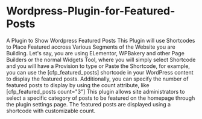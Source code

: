 # Wordpress-Plugin-for-Featured-Posts
A Plugin to Show Wordpress Featured Posts
This Plugin will use Shortcodes to Place Featured accross Various Segments of the Website you are Building.
Let's say, you are using ELementor, WPBakery and other Page Builders or the normal Widgets Tool, where you will simply select Shortcode and you will have a Provision to type or Paste the Shortcode, for example, you can use the [cfp_featured_posts] shortcode in your WordPress content to display the featured posts. Additionally, you can specify the number of featured posts to display by using the count attribute, like [cfp_featured_posts count="3"]
 This plugin allows site administrators to select a specific category of posts to be featured on the homepage through the plugin settings page. The featured posts are displayed using a shortcode with customizable count.
